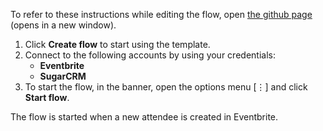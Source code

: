 To refer to these instructions while editing the flow, open [the github page](https://github.com/ot4i/app-connect-templates/tree/master/resources/markdown/Sync%20new%20attendee%20from%20Eventbrite%20with%20SugarCRM%20lead_instructions.md) (opens in a new window).

1.	Click **Create flow** to start using the template.
2.	Connect to the following accounts by using your credentials:
    - **Eventbrite** 
    - **SugarCRM**
3.	To start the flow, in the banner, open the options menu [⋮] and click **Start flow**.

The flow is started when a new attendee is created in Eventbrite.
